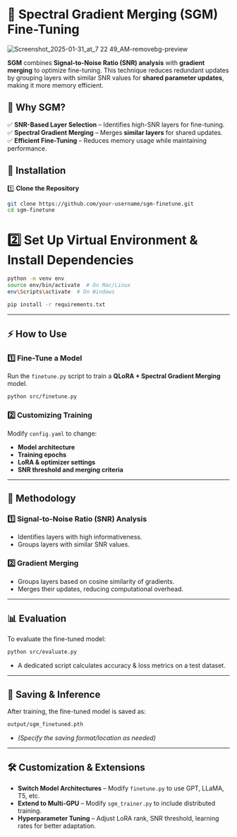 # 🚀 Spectral Gradient Merging (SGM) Fine-Tuning

![Screenshot_2025-01-31_at_7 22 49_AM-removebg-preview](https://github.com/user-attachments/assets/f9aa33fa-b99a-40c3-9e4c-79aeecde7e1c)


**SGM** combines **Signal-to-Noise Ratio (SNR) analysis** with **gradient merging** to optimize fine-tuning. This technique reduces redundant updates by grouping layers with similar SNR values for **shared parameter updates**, making it more memory efficient.

## **📌 Why SGM?**
✅ **SNR-Based Layer Selection** – Identifies high-SNR layers for fine-tuning.  
✅ **Spectral Gradient Merging** – Merges **similar layers** for shared updates.  
✅ **Efficient Fine-Tuning** – Reduces memory usage while maintaining performance.  


## **🚀 Installation**
1️⃣ **Clone the Repository**
```bash
git clone https://github.com/your-username/sgm-finetune.git
cd sgm-finetune
```



# 2️⃣ Set Up Virtual Environment & Install Dependencies
``` bash
python -m venv env
source env/bin/activate  # On Mac/Linux
env\Scripts\activate  # On Windows

pip install -r requirements.txt
```

---

## ⚡ How to Use

### 1️⃣ Fine-Tune a Model
Run the `finetune.py` script to train a **QLoRA + Spectral Gradient Merging** model.
``` bash
python src/finetune.py
```


### 2️⃣ Customizing Training
Modify `config.yaml` to change:
- **Model architecture**
- **Training epochs**
- **LoRA & optimizer settings**
- **SNR threshold and merging criteria**

---

## 🔬 Methodology

### 1️⃣ Signal-to-Noise Ratio (SNR) Analysis
- Identifies layers with high informativeness.
- Groups layers with similar SNR values.

### 2️⃣ Gradient Merging
- Groups layers based on cosine similarity of gradients.
- Merges their updates, reducing computational overhead.

---

## 📊 Evaluation
To evaluate the fine-tuned model:
``` bash
python src/evaluate.py
```
- A dedicated script calculates accuracy & loss metrics on a test dataset.

---

## 💾 Saving & Inference
After training, the fine-tuned model is saved as:

``` bash
output/sgm_finetuned.pth
```
- *(Specify the saving format/location as needed)*

---

## 🛠 Customization & Extensions
- **Switch Model Architectures** – Modify `finetune.py` to use GPT, LLaMA, T5, etc.
- **Extend to Multi-GPU** – Modify `sgm_trainer.py` to include distributed training.
- **Hyperparameter Tuning** – Adjust LoRA rank, SNR threshold, learning rates for better adaptation.








